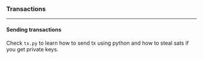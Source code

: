 ### Transactions
---

#### Sending transactions

Check `tx.py` to learn how to send tx using python and how to steal sats if you get private keys.
